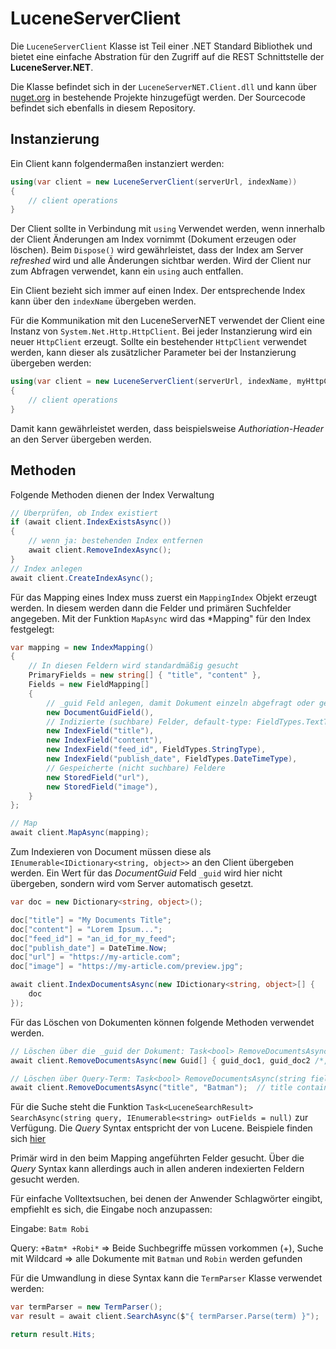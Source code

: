 # LuceneServerClient

Die `LuceneServerClient` Klasse ist Teil einer .NET Standard Bibliothek und bietet eine einfache Abstration für den Zugriff auf die REST Schnittstelle der **LuceneServer.NET**.

Die Klasse befindet sich in der `LuceneServerNET.Client.dll` und kann über [nuget.org](https://www.nuget.org/packages/LuceneServerNET.Client/) in bestehende Projekte hinzugefügt werden. Der Sourcecode befindet sich ebenfalls in 
diesem Repository.

## Instanzierung

Ein Client kann folgendermaßen instanziert werden:

```csharp
using(var client = new LuceneServerClient(serverUrl, indexName)) 
{
    // client operations
}
```

Der Client sollte in Verbindung mit `using` Verwendet werden,  wenn innerhalb der Client Änderungen am Index vornimmt (Dokument erzeugen oder löschen).
Beim `Dispose()` wird gewährleistet, dass der Index am Server *refreshed* wird und alle Änderungen sichtbar werden. Wird der Client nur zum Abfragen verwendet,
kann ein `using` auch entfallen.

Ein Client bezieht sich immer auf einen Index. Der entsprechende Index kann über den `indexName` übergeben werden.

Für die Kommunikation mit den LuceneServerNET verwendet der Client eine Instanz von `System.Net.Http.HttpClient`. Bei jeder Instanzierung wird ein neuer `HttpClient` erzeugt.
Sollte ein bestehender `HttpClient` verwendet werden, kann dieser als zusätzlicher Parameter bei der Instanzierung übergeben werden:

```csharp
using(var client = new LuceneServerClient(serverUrl, indexName, myHttpClient)) 
{
    // client operations
}
```

Damit kann gewährleistet werden, dass beispielsweise *Authoriation-Header* an den Server übergeben werden.

## Methoden

Folgende Methoden dienen der Index Verwaltung

```csharp
// Überprüfen, ob Index existiert
if (await client.IndexExistsAsync())
{
    // wenn ja: bestehenden Index entfernen
    await client.RemoveIndexAsync();
}
// Index anlegen
await client.CreateIndexAsync();
```

Für das Mapping eines Index muss zuerst ein `MappingIndex` Objekt erzeugt werden. In diesem werden dann die Felder und primären Suchfelder angegeben. Mit der Funktion ``MapAsync`` wird das *Mapping" für den Index festgelegt:

```csharp
var mapping = new IndexMapping()
{
    // In diesen Feldern wird standardmäßig gesucht
    PrimaryFields = new string[] { "title", "content" },
    Fields = new FieldMapping[]
    {
        // _guid Feld anlegen, damit Dokument einzeln abgefragt oder gelöscht werden können
        new DocumentGuidField(),
        // Indizierte (suchbare) Felder, default-type: FieldTypes.TextType
        new IndexField("title"),
        new IndexField("content"),
        new IndexField("feed_id", FieldTypes.StringType),
        new IndexField("publish_date", FieldTypes.DateTimeType),
        // Gespeicherte (nicht suchbare) Feldere
        new StoredField("url"),
        new StoredField("image"),
    }
};

// Map
await client.MapAsync(mapping);
```

Zum Indexieren von Document müssen diese als `IEnumerable<IDictionary<string, object>>` an den Client übergeben werden.
Ein Wert für das *DocumentGuid* Feld `_guid` wird hier nicht übergeben, sondern wird vom Server automatisch gesetzt.

```csharp
var doc = new Dictionary<string, object>();

doc["title"] = "My Documents Title";
doc["content"] = "Lorem Ipsum...";
doc["feed_id"] = "an_id_for_my_feed";
doc["publish_date"] = DateTime.Now;
doc["url"] = "https://my-article.com";
doc["image"] = "https://my-article.com/preview.jpg";

await client.IndexDocumentsAsync(new IDictionary<string, object>[] {
    doc
});
```

Für das Löschen von Dokumenten können folgende Methoden verwendet werden.

```csharp
// Löschen über die _guid der Dokument: Task<bool> RemoveDocumentsAsync(IEnumerable<Guid> guids)
await client.RemoveDocumentsAsync(new Guid[] { guid_doc1, guid_doc2 /*, ...*/  });

// Löschen über Query-Term: Task<bool> RemoveDocumentsAsync(string field, string term)
await client.RemoveDocumentsAsync("title", "Batman");  // title contains Batman
```

Für die Suche steht die Funktion ``Task<LuceneSearchResult> SearchAsync(string query, IEnumerable<string> outFields = null)`` zur Verfügung.
Die *Query* Syntax entspricht der von Lucene. Beispiele finden sich [hier](https://lucene.apache.org/core/2_9_4/queryparsersyntax.html)

Primär wird in den beim Mapping angeführten Felder gesucht. Über die *Query* Syntax kann allerdings auch in allen anderen indexierten Feldern gesucht werden.

Für einfache Volltextsuchen, bei denen der Anwender Schlagwörter eingibt, empfiehlt es sich, die Eingabe noch anzupassen:

Eingabe: `Batm Robi`

Query: `+Batm* +Robi*` => Beide Suchbegriffe müssen vorkommen (+), Suche mit Wildcard => alle Dokumente mit `Batman` und `Robin` werden gefunden    

Für die Umwandlung in diese Syntax kann die `TermParser` Klasse verwendet werden:

```csharp
var termParser = new TermParser();
var result = await client.SearchAsync($"{ termParser.Parse(term) }");

return result.Hits;
```

